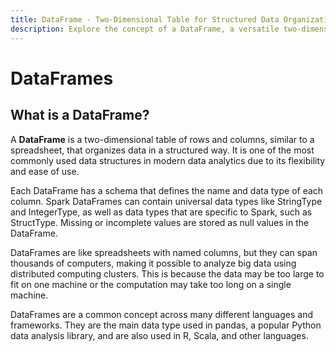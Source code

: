 ```yaml
---
title: DataFrame - Two-Dimensional Table for Structured Data Organization
description: Explore the concept of a DataFrame, a versatile two-dimensional table used in data analytics. Learn about its structure, schema definition, and its prevalence in various programming languages and frameworks such as Spark, pandas (Python), R, Scala, and more.
---
```


# DataFrames

## What is a DataFrame?

A **DataFrame** is a two-dimensional table of rows and columns, similar to a spreadsheet, that organizes data in a structured way. It is one of the most commonly used data structures in modern data analytics due to its flexibility and ease of use.

Each DataFrame has a schema that defines the name and data type of each column. Spark DataFrames can contain universal data types like StringType and IntegerType, as well as data types that are specific to Spark, such as StructType. Missing or incomplete values are stored as null values in the DataFrame.

DataFrames are like spreadsheets with named columns, but they can span thousands of computers, making it possible to analyze big data using distributed computing clusters. This is because the data may be too large to fit on one machine or the computation may take too long on a single machine.

DataFrames are a common concept across many different languages and frameworks. They are the main data type used in pandas, a popular Python data analysis library, and are also used in R, Scala, and other languages.
